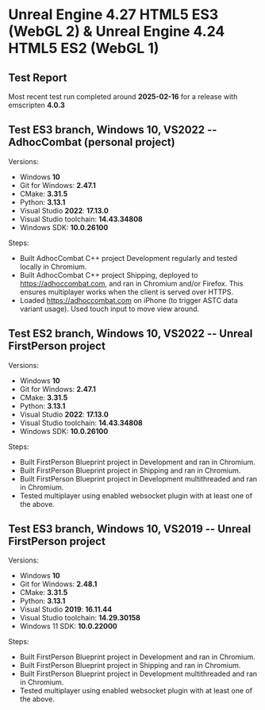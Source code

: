 # Unreal Engine 4.27 HTML5 ES3 (WebGL 2) & Unreal Engine 4.24 HTML5 ES2 (WebGL 1)

## Test Report

Most recent test run completed around **2025-02-16** for a release with emscripten **4.0.3**

## Test ES3 branch, Windows 10, VS2022 -- AdhocCombat (personal project)

Versions:
- Windows **10**
- Git for Windows: **2.47.1**
- CMake: **3.31.5**
- Python: **3.13.1**
- Visual Studio **2022**: **17.13.0**
- Visual Studio toolchain: **14.43.34808**
- Windows SDK: **10.0.26100**

Steps:
- Built AdhocCombat C++ project Development regularly and tested locally in Chromium.
- Built AdhocCombat C++ project Shipping, deployed to https://adhoccombat.com, and ran in Chromium and/or Firefox. This ensures multiplayer works when the client is served over HTTPS.
- Loaded https://adhoccombat.com on iPhone (to trigger ASTC data variant usage). Used touch input to move view around. 

## Test ES2 branch, Windows 10, VS2022 -- Unreal FirstPerson project

Versions:
- Windows **10**
- Git for Windows: **2.47.1**
- CMake: **3.31.5**
- Python: **3.13.1**
- Visual Studio **2022**: **17.13.0**
- Visual Studio toolchain: **14.43.34808**
- Windows SDK: **10.0.26100**

Steps:
- Built FirstPerson Blueprint project in Development and ran in Chromium.
- Built FirstPerson Blueprint project in Shipping and ran in Chromium.
- Built FirstPerson Blueprint project in Development multithreaded and ran in Chromium.
- Tested multiplayer using enabled websocket plugin with at least one of the above.

## Test ES3 branch, Windows 10, VS2019 -- Unreal FirstPerson project

Versions:
- Windows **10**
- Git for Windows: **2.48.1**
- CMake: **3.31.5**
- Python: **3.13.1**
- Visual Studio **2019**: **16.11.44**
- Visual Studio toolchain: **14.29.30158**
- Windows 11 SDK: **10.0.22000**

Steps:
- Built FirstPerson Blueprint project in Development and ran in Chromium.
- Built FirstPerson Blueprint project in Shipping and ran in Chromium.
- Built FirstPerson Blueprint project in Development multithreaded and ran in Chromium.
- Tested multiplayer using enabled websocket plugin with at least one of the above.